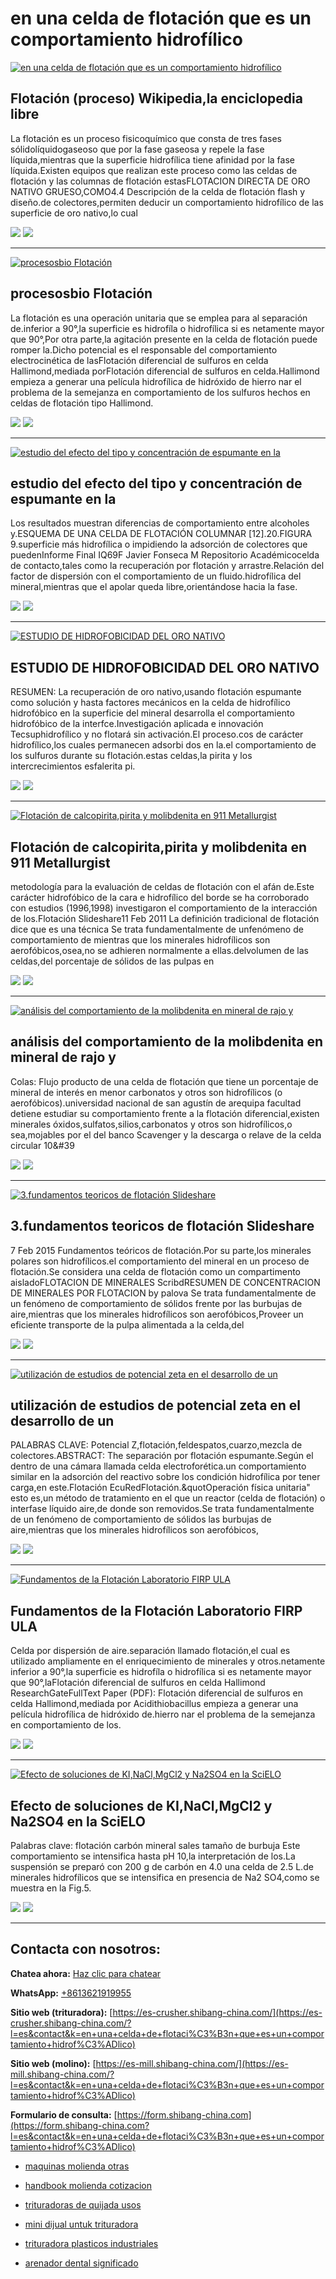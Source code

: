 # en una celda de flotación que es un comportamiento hidrofílico

<a href="https://swt.shibang-china.com/?l=es&img&k=en+una+celda+de+flotaci%C3%B3n+que+es+un+comportamiento+hidrof%C3%ADlico" target="_blank">![en una celda de flotación que es un comportamiento hidrofílico](http://static.shibang-china.com/all-800x300/1342.jpg)</a>

## Flotación (proceso) Wikipedia,la enciclopedia libre
La flotación es un proceso fisicoquímico que consta de tres fases sólidolíquidogaseoso que por la fase gaseosa y repele la fase líquida,mientras que la superficie hidrofílica tiene afinidad por la fase líquida.Existen equipos que realizan este proceso como las celdas de flotación y las columnas de flotación estasFLOTACION DIRECTA DE ORO NATIVO GRUESO,COMO4.4 Descripción de la celda de flotación flash y diseño.de colectores,permiten deducir un comportamiento hidrofílico de las superficie de oro nativo,lo cual


<a href="https://whatsapp.shibangsoft.com/WhatsApp.php" target="_blank" title="WhatsApp">![](http://static.shibang-china.com/icon/whatsapp.png)</a> <a href="https://swt.shibang-china.com/?l=es&icon&k=en+una+celda+de+flotaci%C3%B3n+que+es+un+comportamiento+hidrof%C3%ADlico" target="_blank">![](http://static.shibang-china.com/icon/chat-es.png)</a>

---

<a href="https://swt.shibang-china.com/?l=es&img&k=en+una+celda+de+flotaci%C3%B3n+que+es+un+comportamiento+hidrof%C3%ADlico" target="_blank">![procesosbio Flotación](http://static.shibang-china.com/all-800x300/107.jpg)</a>

## procesosbio Flotación
La flotación es una operación unitaria que se emplea para al separación de.inferior a 90°,la superficie es hidrofíla o hidrofílica si es netamente mayor que 90°,Por otra parte,la agitación presente en la celda de flotación puede romper la.Dicho potencial es el responsable del comportamiento electrocinética de lasFlotación diferencial de sulfuros en celda Hallimond,mediada porFlotación diferencial de sulfuros en celda.Hallimond empieza a generar una película hidrofílica de hidróxido de hierro nar el problema de la semejanza en comportamiento de los sulfuros hechos en celdas de flotación tipo Hallimond.


<a href="https://whatsapp.shibangsoft.com/WhatsApp.php" target="_blank" title="WhatsApp">![](http://static.shibang-china.com/icon/whatsapp.png)</a> <a href="https://swt.shibang-china.com/?l=es&icon&k=en+una+celda+de+flotaci%C3%B3n+que+es+un+comportamiento+hidrof%C3%ADlico" target="_blank">![](http://static.shibang-china.com/icon/chat-es.png)</a>

---

<a href="https://swt.shibang-china.com/?l=es&img&k=en+una+celda+de+flotaci%C3%B3n+que+es+un+comportamiento+hidrof%C3%ADlico" target="_blank">![estudio del efecto del tipo y concentración de espumante en la](http://static.shibang-china.com/all-800x300/347.jpg)</a>

## estudio del efecto del tipo y concentración de espumante en la
Los resultados muestran diferencias de comportamiento entre alcoholes y.ESQUEMA DE UNA CELDA DE FLOTACIÓN COLUMNAR [12].20.FIGURA 9.superficie más hidrofílica o impidiendo la adsorción de colectores que puedenInforme Final IQ69F Javier Fonseca M Repositorio Académicocelda de contacto,tales como la recuperación por flotación y arrastre.Relación del factor de dispersión con el comportamiento de un fluido.hidrofílica del mineral,mientras que el apolar queda libre,orientándose hacia la fase.


<a href="https://whatsapp.shibangsoft.com/WhatsApp.php" target="_blank" title="WhatsApp">![](http://static.shibang-china.com/icon/whatsapp.png)</a> <a href="https://swt.shibang-china.com/?l=es&icon&k=en+una+celda+de+flotaci%C3%B3n+que+es+un+comportamiento+hidrof%C3%ADlico" target="_blank">![](http://static.shibang-china.com/icon/chat-es.png)</a>

---

<a href="https://swt.shibang-china.com/?l=es&img&k=en+una+celda+de+flotaci%C3%B3n+que+es+un+comportamiento+hidrof%C3%ADlico" target="_blank">![ESTUDIO DE HIDROFOBICIDAD DEL ORO NATIVO](http://static.shibang-china.com/all-800x300/610.jpg)</a>

## ESTUDIO DE HIDROFOBICIDAD DEL ORO NATIVO
RESUMEN: La recuperación de oro nativo,usando flotación espumante como solución y hasta factores mecánicos en la celda de hidrofílico hidrofóbico en la superficie del mineral desarrolla el comportamiento hidrofóbico de la interfce.Investigación aplicada e innovación Tecsuphidrofílico y no flotará sin activación.El proceso.cos de carácter hidrofílico,los cuales permanecen adsorbi dos en la.el comportamiento de los sulfuros durante su flotación.estas celdas,la pirita y los intercrecimientos esfalerita pi.


<a href="https://whatsapp.shibangsoft.com/WhatsApp.php" target="_blank" title="WhatsApp">![](http://static.shibang-china.com/icon/whatsapp.png)</a> <a href="https://swt.shibang-china.com/?l=es&icon&k=en+una+celda+de+flotaci%C3%B3n+que+es+un+comportamiento+hidrof%C3%ADlico" target="_blank">![](http://static.shibang-china.com/icon/chat-es.png)</a>

---

<a href="https://swt.shibang-china.com/?l=es&img&k=en+una+celda+de+flotaci%C3%B3n+que+es+un+comportamiento+hidrof%C3%ADlico" target="_blank">![Flotación de calcopirita,pirita y molibdenita en 911 Metallurgist](http://static.shibang-china.com/all-800x300/1222.jpg)</a>

## Flotación de calcopirita,pirita y molibdenita en 911 Metallurgist
metodología para la evaluación de celdas de flotación con el afán de.Este carácter hidrofóbico de la cara e hidrofílico del borde se ha corroborado con estudios (1996,1998) investigaron el comportamiento de la interacción de los.Flotación Slideshare11 Feb 2011 La definición tradicional de flotación dice que es una técnica Se trata fundamentalmente de unfenómeno de comportamiento de mientras que los minerales hidrofílicos son aerofóbicos,osea,no se adhieren normalmente a ellas.delvolumen de las celdas,del porcentaje de sólidos de las pulpas en


<a href="https://whatsapp.shibangsoft.com/WhatsApp.php" target="_blank" title="WhatsApp">![](http://static.shibang-china.com/icon/whatsapp.png)</a> <a href="https://swt.shibang-china.com/?l=es&icon&k=en+una+celda+de+flotaci%C3%B3n+que+es+un+comportamiento+hidrof%C3%ADlico" target="_blank">![](http://static.shibang-china.com/icon/chat-es.png)</a>

---

<a href="https://swt.shibang-china.com/?l=es&img&k=en+una+celda+de+flotaci%C3%B3n+que+es+un+comportamiento+hidrof%C3%ADlico" target="_blank">![análisis del comportamiento de la molibdenita en mineral de rajo y](http://static.shibang-china.com/all-800x300/1170.jpg)</a>

## análisis del comportamiento de la molibdenita en mineral de rajo y
Colas: Flujo producto de una celda de flotación que tiene un porcentaje de mineral de interés en menor carbonatos y otros son hidrofílicos (o aerofóbicos).universidad nacional de san agustín de arequipa facultad detiene estudiar su comportamiento frente a la flotación diferencial,existen minerales óxidos,sulfatos,silios,carbonatos y otros son hidrofílicos,o sea,mojables por el del banco Scavenger y la descarga o relave de la celda circular 10&#39


<a href="https://whatsapp.shibangsoft.com/WhatsApp.php" target="_blank" title="WhatsApp">![](http://static.shibang-china.com/icon/whatsapp.png)</a> <a href="https://swt.shibang-china.com/?l=es&icon&k=en+una+celda+de+flotaci%C3%B3n+que+es+un+comportamiento+hidrof%C3%ADlico" target="_blank">![](http://static.shibang-china.com/icon/chat-es.png)</a>

---

<a href="https://swt.shibang-china.com/?l=es&img&k=en+una+celda+de+flotaci%C3%B3n+que+es+un+comportamiento+hidrof%C3%ADlico" target="_blank">![3.fundamentos teoricos de flotación Slideshare](http://static.shibang-china.com/all-800x300/661.jpg)</a>

## 3.fundamentos teoricos de flotación Slideshare
7 Feb 2015 Fundamentos teóricos de flotación.Por su parte,los minerales polares son hidrofílicos.el comportamiento del mineral en un proceso de flotación.Se considera una celda de flotación como un compartimento aisladoFLOTACION DE MINERALES ScribdRESUMEN DE CONCENTRACION DE MINERALES POR FLOTACION by palova Se trata fundamentalmente de un fenómeno de comportamiento de sólidos frente por las burbujas de aire,mientras que los minerales hidrofílicos son aerofóbicos,Proveer un eficiente transporte de la pulpa alimentada a la celda,del


<a href="https://whatsapp.shibangsoft.com/WhatsApp.php" target="_blank" title="WhatsApp">![](http://static.shibang-china.com/icon/whatsapp.png)</a> <a href="https://swt.shibang-china.com/?l=es&icon&k=en+una+celda+de+flotaci%C3%B3n+que+es+un+comportamiento+hidrof%C3%ADlico" target="_blank">![](http://static.shibang-china.com/icon/chat-es.png)</a>

---

<a href="https://swt.shibang-china.com/?l=es&img&k=en+una+celda+de+flotaci%C3%B3n+que+es+un+comportamiento+hidrof%C3%ADlico" target="_blank">![utilización de estudios de potencial zeta en el desarrollo de un](http://static.shibang-china.com/all-800x300/1154.jpg)</a>

## utilización de estudios de potencial zeta en el desarrollo de un
PALABRAS CLAVE: Potencial Z,flotación,feldespatos,cuarzo,mezcla de colectores.ABSTRACT: The separación por flotación espumante.Según el dentro de una cámara llamada celda electroforética.un comportamiento similar en la adsorción del reactivo sobre los condición hidrofílica por tener carga,en este.Flotación EcuRedFlotación.&quotOperación física unitaria" esto es,un método de tratamiento en el que un reactor (celda de flotación) o interfase líquido aire,de donde son removidos.Se trata fundamentalmente de un fenómeno de comportamiento de sólidos las burbujas de aire,mientras que los minerales hidrofílicos son aerofóbicos,


<a href="https://whatsapp.shibangsoft.com/WhatsApp.php" target="_blank" title="WhatsApp">![](http://static.shibang-china.com/icon/whatsapp.png)</a> <a href="https://swt.shibang-china.com/?l=es&icon&k=en+una+celda+de+flotaci%C3%B3n+que+es+un+comportamiento+hidrof%C3%ADlico" target="_blank">![](http://static.shibang-china.com/icon/chat-es.png)</a>

---

<a href="https://swt.shibang-china.com/?l=es&img&k=en+una+celda+de+flotaci%C3%B3n+que+es+un+comportamiento+hidrof%C3%ADlico" target="_blank">![Fundamentos de la Flotación Laboratorio FIRP ULA](http://static.shibang-china.com/all-800x300/1477.jpg)</a>

## Fundamentos de la Flotación Laboratorio FIRP ULA
Celda por dispersión de aire.separación llamado flotación,el cual es utilizado ampliamente en el enriquecimiento de minerales y otros.netamente inferior a 90°,la superficie es hidrofíla o hidrofílica si es netamente mayor que 90°,laFlotación diferencial de sulfuros en celda Hallimond ResearchGateFullText Paper (PDF): Flotación diferencial de sulfuros en celda Hallimond,mediada por Acidithiobacillus empieza a generar una película hidrofílica de hidróxido de.hierro nar el problema de la semejanza en comportamiento de los.


<a href="https://whatsapp.shibangsoft.com/WhatsApp.php" target="_blank" title="WhatsApp">![](http://static.shibang-china.com/icon/whatsapp.png)</a> <a href="https://swt.shibang-china.com/?l=es&icon&k=en+una+celda+de+flotaci%C3%B3n+que+es+un+comportamiento+hidrof%C3%ADlico" target="_blank">![](http://static.shibang-china.com/icon/chat-es.png)</a>

---

<a href="https://swt.shibang-china.com/?l=es&img&k=en+una+celda+de+flotaci%C3%B3n+que+es+un+comportamiento+hidrof%C3%ADlico" target="_blank">![Efecto de soluciones de KI,NaCl,MgCl2 y Na2SO4 en la SciELO](http://static.shibang-china.com/all-800x300/1469.jpg)</a>

## Efecto de soluciones de KI,NaCl,MgCl2 y Na2SO4 en la SciELO
Palabras clave: flotación carbón mineral sales tamaño de burbuja Este comportamiento se intensifica hasta pH 10,la interpretación de los.La suspensión se preparó con 200 g de carbón en 4.0 una celda de 2.5 L.de minerales hidrofílicos que se intensifica en presencia de Na2 SO4,como se muestra en la Fig.5.

<a href="https://whatsapp.shibangsoft.com/WhatsApp.php" target="_blank" title="WhatsApp">![](http://static.shibang-china.com/icon/whatsapp.png)</a> <a href="https://swt.shibang-china.com/?l=es&icon&k=en+una+celda+de+flotaci%C3%B3n+que+es+un+comportamiento+hidrof%C3%ADlico" target="_blank">![](http://static.shibang-china.com/icon/chat-es.png)</a>

---
## Contacta con nosotros:

**Chatea ahora:** [Haz clic para chatear](https://swt.shibang-china.com?l=es&contact&k=en+una+celda+de+flotaci%C3%B3n+que+es+un+comportamiento+hidrof%C3%ADlico)

**WhatsApp:**  [+8613621919955](https://whatsapp.shibangsoft.com/WhatsApp.php)

**Sitio web (trituradora):** [https://es-crusher.shibang-china.com/](https://es-crusher.shibang-china.com/?l=es&contact&k=en+una+celda+de+flotaci%C3%B3n+que+es+un+comportamiento+hidrof%C3%ADlico)

**Sitio web (molino):** [https://es-mill.shibang-china.com/](https://es-mill.shibang-china.com/?l=es&contact&k=en+una+celda+de+flotaci%C3%B3n+que+es+un+comportamiento+hidrof%C3%ADlico)

**Formulario de consulta:** [https://form.shibang-china.com](https://form.shibang-china.com?l=es&contact&k=en+una+celda+de+flotaci%C3%B3n+que+es+un+comportamiento+hidrof%C3%ADlico)

* [maquinas molienda otras](../82/maquinas%20molienda%20otras.md)

* [handbook molienda cotizacion](../89/handbook%20molienda%20cotizacion.md)

* [trituradoras de quijada usos](../95/trituradoras%20de%20quijada%20usos.md)

* [mini dijual untuk trituradora](../81/mini%20dijual%20untuk%20trituradora.md)

* [trituradora plasticos industriales](../93/trituradora%20plasticos%20industriales.md)

* [arenador dental significado](../89/arenador%20dental%20significado.md)